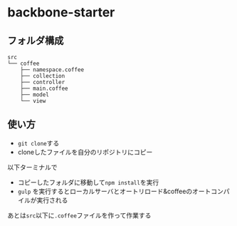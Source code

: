 # backbone-starter

## フォルダ構成

```
src
└── coffee
    ├── namespace.coffee
    ├── collection
    ├── controller
    ├── main.coffee
    ├── model
    └── view
```

## 使い方

* `git clone`する
* cloneしたファイルを自分のリポジトリにコピー

以下ターミナルで
* コピーしたフォルダに移動して`npm install`を実行
* `gulp` を実行するとローカルサーバとオートリロード&coffeeのオートコンパイルが実行される
 

あとは`src`以下に`.coffee`ファイルを作って作業する
